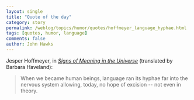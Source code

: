 ```yaml
---
layout: single 
title: "Quote of the day" 
category: story
permalink: /weblog/topics/humor/quotes/hoffmeyer_language_hyphae.html
tags: [quotes, humor, language] 
comments: false 
author: John Hawks 
---
```



<p>
Jesper Hoffmeyer, in <a href="http://www.amazon.com/exec/obidos/redirect?link_code=as2&path=ASIN/0253332338&tag=johnhawksanth-20&camp=1789&creative=9325"><i>Signs of Meaning in the Universe</i></a> (translated by  Barbara Haveland): 
</p>

<blockquote>When we became human beings, language ran its hyphae far into the nervous system allowing, today, no hope of excision -- not even in theory.</blockquote>

